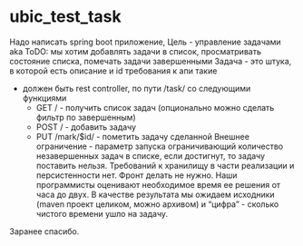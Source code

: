 # ubic_test_task
Надо написать spring boot приложение,
Цель - управление задачами aka ToDO: мы хотим добавлять задачи в список, просматривать состояние списка, помечать задачи завершенными
Задача - это штука, в которой есть описание и id
требования к апи такие
- должен быть rest controller, по пути /task/ со следующими функциями
  - GET / - получить список задач (опционально можно сделать фильтр по завершенным)
  - POST / - добавить задачу
  - PUT /mark/$id/ - пометить задачу сделанной
  Внешнее ограничение - параметр запуска ограничивающий количество незавершенных задач в списке, если достигнут, то задачу поставить нельзя.
  Требований к хранилищу в части реализации и персистенности нет. Фронт делать не нужно.
  Наши программисты оценивают необходимое время ее решения от часа до двух. 
В качестве результата мы ожидаем исходники (maven проект целиком, можно архивом) и “цифра” -  сколько чистого времени ушло на задачу.

Заранее спасибо.

